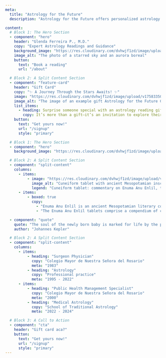 ```yaml
---
meta:
  title: "Astrology for the Future"
  description: "Astrology for the Future offers personalized astrology readings, articles and videos to guide you on your life's journey. Book a reading today."

content:
  # Block 1: The Hero Section
  - component: "hero"
    header: "Glenda Ferreira P., M.D."
    copy: "Expert Astrology Readings and Guidance"
    background_image: "https://res.cloudinary.com/dvhwjf1zd/image/upload/v1758152929/image-asset_zlvc49.webp"
    image_alt: "The photo of a starred sky and an aurora boreal"
    button:
      text: "Book a reading"
      url: "/about"

  # Block 2: A Split Content Section
  - component: "feature-card"
    header: "Gift Card"
    copy: "✨ A Journey Through the Stars Awaits! ✨"
    image: "https://res.cloudinary.com/dvhwjf1zd/image/upload/v1758335017/Gift_Card_PLANTILLA_w0uyfd.webp"
    image_alt: "The image of an example gift Astrology for the Future Gift card."
    list_items:
      - heading: Surprise someone special with an astrology reading gift card.
        copy: It’s more than a gift—it’s an invitation to explore their purpose, potential, and path guided by the universe.
    button:
      text: "Get yours now!"
      url: "/signup"
      style: "primary"

  # Block 1: The Hero Section
  - component: "hero"
    background_image: "https://res.cloudinary.com/dvhwjf1zd/image/upload/v1758503040/unsplash-image-kLqZ92hmqTw_ws9lzb.jpg"

  # Block 2: A Split Content Section
  - component: "split-content"
    columns:
      - items:
          - image: "https://res.cloudinary.com/dvhwjf1zd/image/upload/v1760067553/800px-Cuneiform_tablet-_commenta_esmxip.jpg"
            image_alt: "Cuneiform tablet with ancient Mesopotamian inscriptions"
            legend: "Cuneiform tablet: commentary on Enuma Anu Enlil, tablet 5, ca. late 1st millennium BC. Metropolitan Museum of Art."
      - items:
          - boxed: true
            copy:
              - "Enuma Anu Enlil is an ancient Mesopotamian literary composition, also known as the \"Enuma Anu Enlil tablets.\" It is a collection of around 70 clay tablets dating back to the second millennium BCE, primarily from the Old Babylonian period. The tablets contain a series of astrological, astronomical, and omen texts, providing insights into the beliefs and practices of the Mesopotamian civilization."
              - "The Enuma Anu Enlil tablets comprise a compendium of celestial omens, detailing the interpretations and predictions of celestial phenomena, such as lunar and solar eclipses, planetary positions, and meteorological events. These observations were believed to hold significant influence over human affairs and the destinies of kings. The texts were consulted by diviners and astrologers to gain insight into future events and to guide decision-making."

  - component: "quote"
    quote: "The soul of the newly born baby is marked for life by the pattern of the stars at the moment it comes into the world, unconsciously remembers it, and remains sensitive to the return of configurations of a similar kind."
    author: "Johannes Kepler"

  # Block 2: A Split Content Section
  - component: "split-content"
    columns:
      - items:
          - heading: "Surgeon Physician"
            copy: "Colegio Mayor de Nuestra Señora del Rosario"
            meta: "1983"
          - heading: "Astrology"
            copy: "Professional practice"
            meta: "1995 - 2022"
      - items:
          - heading: "Public Health Management Specialist"
            copy: "Colegio Mayor de Nuestra Señora del Rosario"
            meta: "2000"
          - heading: "Medical Astrology"
            copy: "School of Traditional Astrology"
            meta: "2022 - 2024"

  # Block 3: A Call to Action
  - component: "cta"
    header: "Gift card aca?"
    button:
      text: "Get yours now!"
      url: "/signup"
      style: "primary"
---
```


<!-- We can leave the body of this markdown file empty -->
